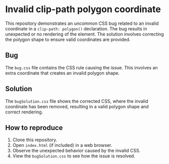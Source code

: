 # Invalid clip-path polygon coordinate

This repository demonstrates an uncommon CSS bug related to an invalid coordinate in a `clip-path: polygon()` declaration.  The bug results in unexpected or no rendering of the element.  The solution involves correcting the polygon shape to ensure valid coordinates are provided.

## Bug
The `bug.css` file contains the CSS rule causing the issue. This involves an extra coordinate that creates an invalid polygon shape.

## Solution
The `bugSolution.css` file shows the corrected CSS, where the invalid coordinate has been removed, resulting in a valid polygon shape and correct rendering.

## How to reproduce
1. Clone this repository.
2. Open `index.html` (if included) in a web browser.
3. Observe the unexpected behavior caused by the invalid CSS.
4. View the `bugSolution.css` to see how the issue is resolved.